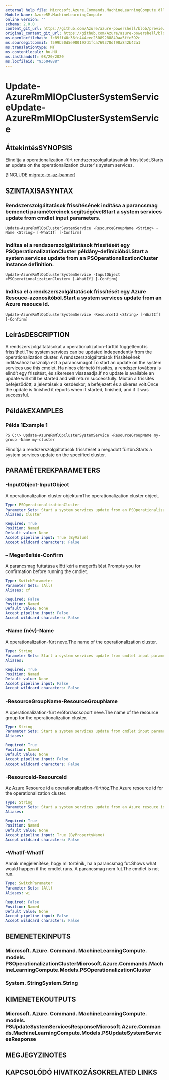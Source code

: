 ```yaml
---
external help file: Microsoft.Azure.Commands.MachineLearningCompute.dll-Help.xml
Module Name: AzureRM.MachineLearningCompute
online version: ''
schema: 2.0.0
content_git_url: https://github.com/Azure/azure-powershell/blob/preview/src/ResourceManager/MachineLearningCompute/Commands.MachineLearningCompute/help/Update-AzureRmMlOpClusterSystemService.md
original_content_git_url: https://github.com/Azure/azure-powershell/blob/preview/src/ResourceManager/MachineLearningCompute/Commands.MachineLearningCompute/help/Update-AzureRmMlOpClusterSystemService.md
ms.openlocfilehash: fc89ff40c36fc444eec23089288849aa5ffe592c
ms.sourcegitcommit: f599b50d5e980197d1fca769378df90a842b42a1
ms.translationtype: MT
ms.contentlocale: hu-HU
ms.lasthandoff: 08/20/2020
ms.locfileid: "93504888"
---
```

# <span data-ttu-id="86623-101">Update-AzureRmMlOpClusterSystemService</span><span class="sxs-lookup"><span data-stu-id="86623-101">Update-AzureRmMlOpClusterSystemService</span></span>

## <span data-ttu-id="86623-102">Áttekintés</span><span class="sxs-lookup"><span data-stu-id="86623-102">SYNOPSIS</span></span>
<span data-ttu-id="86623-103">Elindítja a operationalization-fürt rendszerszolgáltatásainak frissítését.</span><span class="sxs-lookup"><span data-stu-id="86623-103">Starts an update on the operationalization cluster's system services.</span></span>

[!INCLUDE [migrate-to-az-banner](../../includes/migrate-to-az-banner.md)]

## <span data-ttu-id="86623-104">SZINTAXISA</span><span class="sxs-lookup"><span data-stu-id="86623-104">SYNTAX</span></span>

### <span data-ttu-id="86623-105">Rendszerszolgáltatások frissítésének indítása a parancsmag bemeneti paramétereinek segítségével</span><span class="sxs-lookup"><span data-stu-id="86623-105">Start a system services update from cmdlet input parameters.</span></span>
```
Update-AzureRmMlOpClusterSystemService -ResourceGroupName <String> -Name <String> [-WhatIf] [-Confirm]
```

### <span data-ttu-id="86623-106">Indítsa el a rendszerszolgáltatások frissítését egy PSOperationalizationCluster példány-definícióból.</span><span class="sxs-lookup"><span data-stu-id="86623-106">Start a system services update from an PSOperationalizationCluster instance definition.</span></span>
```
Update-AzureRmMlOpClusterSystemService -InputObject <PSOperationalizationCluster> [-WhatIf] [-Confirm]
```

### <span data-ttu-id="86623-107">Indítsa el a rendszerszolgáltatások frissítését egy Azure Resouce-azonosítóból.</span><span class="sxs-lookup"><span data-stu-id="86623-107">Start a system services update from an Azure resouce id.</span></span>
```
Update-AzureRmMlOpClusterSystemService -ResourceId <String> [-WhatIf] [-Confirm]
```

## <span data-ttu-id="86623-108">Leírás</span><span class="sxs-lookup"><span data-stu-id="86623-108">DESCRIPTION</span></span>
<span data-ttu-id="86623-109">A rendszerszolgáltatásokat a operationalization-fürttől függetlenül is frissítheti.</span><span class="sxs-lookup"><span data-stu-id="86623-109">The system services can be updated independently from the operationalization cluster.</span></span> <span data-ttu-id="86623-110">A rendszerszolgáltatások frissítésének indításához használja ezt a parancsmagot.</span><span class="sxs-lookup"><span data-stu-id="86623-110">To start an update on the system services use this cmdlet.</span></span> <span data-ttu-id="86623-111">Ha nincs elérhető frissítés, a rendszer továbbra is elindít egy frissítést, és sikeresen visszaadja.</span><span class="sxs-lookup"><span data-stu-id="86623-111">If no update is available an update will still be started and will return successfully.</span></span> <span data-ttu-id="86623-112">Miután a frissítés befejeződött, a jelentések a kezdéskor, a befejezett és a sikeres volt.</span><span class="sxs-lookup"><span data-stu-id="86623-112">Once the update is finished it reports when it started, finished, and if it was successful.</span></span>

## <span data-ttu-id="86623-113">Példák</span><span class="sxs-lookup"><span data-stu-id="86623-113">EXAMPLES</span></span>

### <span data-ttu-id="86623-114">Példa 1</span><span class="sxs-lookup"><span data-stu-id="86623-114">Example 1</span></span>
```
PS C:\> Update-AzureRmMlOpClusterSystemService -ResourceGroupName my-group -Name my-cluster
```

<span data-ttu-id="86623-115">Elindítja a rendszerszolgáltatások frissítését a megadott fürtön.</span><span class="sxs-lookup"><span data-stu-id="86623-115">Starts a system services update on the specified cluster.</span></span> 

## <span data-ttu-id="86623-116">PARAMÉTEREK</span><span class="sxs-lookup"><span data-stu-id="86623-116">PARAMETERS</span></span>

### <span data-ttu-id="86623-117">-InputObject</span><span class="sxs-lookup"><span data-stu-id="86623-117">-InputObject</span></span>
<span data-ttu-id="86623-118">A operationalization cluster objektum</span><span class="sxs-lookup"><span data-stu-id="86623-118">The operationalization cluster object.</span></span>

```yaml
Type: PSOperationalizationCluster
Parameter Sets: Start a system services update from an PSOperationalizationCluster instance definition.
Aliases: Cluster

Required: True
Position: Named
Default value: None
Accept pipeline input: True (ByValue)
Accept wildcard characters: False
```

### <span data-ttu-id="86623-119">– Megerősítés</span><span class="sxs-lookup"><span data-stu-id="86623-119">-Confirm</span></span>
<span data-ttu-id="86623-120">A parancsmag futtatása előtt kéri a megerősítést.</span><span class="sxs-lookup"><span data-stu-id="86623-120">Prompts you for confirmation before running the cmdlet.</span></span>

```yaml
Type: SwitchParameter
Parameter Sets: (All)
Aliases: cf

Required: False
Position: Named
Default value: None
Accept pipeline input: False
Accept wildcard characters: False
```

### <span data-ttu-id="86623-121">-Name (név)</span><span class="sxs-lookup"><span data-stu-id="86623-121">-Name</span></span>
<span data-ttu-id="86623-122">A operationalization-fürt neve.</span><span class="sxs-lookup"><span data-stu-id="86623-122">The name of the operationalization cluster.</span></span>

```yaml
Type: String
Parameter Sets: Start a system services update from cmdlet input parameters.
Aliases: 

Required: True
Position: Named
Default value: None
Accept pipeline input: False
Accept wildcard characters: False
```

### <span data-ttu-id="86623-123">-ResourceGroupName</span><span class="sxs-lookup"><span data-stu-id="86623-123">-ResourceGroupName</span></span>
<span data-ttu-id="86623-124">A operationalization-fürt erőforráscsoport neve.</span><span class="sxs-lookup"><span data-stu-id="86623-124">The name of the resource group for the operationalization cluster.</span></span>

```yaml
Type: String
Parameter Sets: Start a system services update from cmdlet input parameters.
Aliases: 

Required: True
Position: Named
Default value: None
Accept pipeline input: False
Accept wildcard characters: False
```

### <span data-ttu-id="86623-125">-ResourceId</span><span class="sxs-lookup"><span data-stu-id="86623-125">-ResourceId</span></span>
<span data-ttu-id="86623-126">Az Azure Resource id a operationalization-fürthöz.</span><span class="sxs-lookup"><span data-stu-id="86623-126">The Azure resource id for the operationalization cluster.</span></span>

```yaml
Type: String
Parameter Sets: Start a system services update from an Azure resouce id.
Aliases: 

Required: True
Position: Named
Default value: None
Accept pipeline input: True (ByPropertyName)
Accept wildcard characters: False
```

### <span data-ttu-id="86623-127">-WhatIf</span><span class="sxs-lookup"><span data-stu-id="86623-127">-WhatIf</span></span>
<span data-ttu-id="86623-128">Annak megjelenítése, hogy mi történik, ha a parancsmag fut.</span><span class="sxs-lookup"><span data-stu-id="86623-128">Shows what would happen if the cmdlet runs.</span></span>
<span data-ttu-id="86623-129">A parancsmag nem fut.</span><span class="sxs-lookup"><span data-stu-id="86623-129">The cmdlet is not run.</span></span>

```yaml
Type: SwitchParameter
Parameter Sets: (All)
Aliases: wi

Required: False
Position: Named
Default value: None
Accept pipeline input: False
Accept wildcard characters: False
```

## <span data-ttu-id="86623-130">BEMENETEK</span><span class="sxs-lookup"><span data-stu-id="86623-130">INPUTS</span></span>

### <span data-ttu-id="86623-131">Microsoft. Azure. Command. MachineLearningCompute. models. PSOperationalizationCluster</span><span class="sxs-lookup"><span data-stu-id="86623-131">Microsoft.Azure.Commands.MachineLearningCompute.Models.PSOperationalizationCluster</span></span>
### <span data-ttu-id="86623-132">System. String</span><span class="sxs-lookup"><span data-stu-id="86623-132">System.String</span></span>


## <span data-ttu-id="86623-133">KIMENETEK</span><span class="sxs-lookup"><span data-stu-id="86623-133">OUTPUTS</span></span>

### <span data-ttu-id="86623-134">Microsoft. Azure. Command. MachineLearningCompute. models. PSUpdateSystemServicesResponse</span><span class="sxs-lookup"><span data-stu-id="86623-134">Microsoft.Azure.Commands.MachineLearningCompute.Models.PSUpdateSystemServicesResponse</span></span>


## <span data-ttu-id="86623-135">MEGJEGYZI</span><span class="sxs-lookup"><span data-stu-id="86623-135">NOTES</span></span>

## <span data-ttu-id="86623-136">KAPCSOLÓDÓ HIVATKOZÁSOK</span><span class="sxs-lookup"><span data-stu-id="86623-136">RELATED LINKS</span></span>

